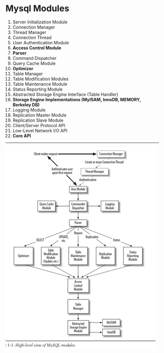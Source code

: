 # Mysql Modules
1. Server Initialization Module
1. Connection Manager
1. Thread Manager
1. Connection Thread
1. User Authentication Module
1. **Access Control Module**
1. **Parser**
1. Command Dispatcher
1. Query Cache Module
1. **Optimizer**
1. Table Manager
1. Table Modification Modules
1. Table Maintenance Module
1. Status Reporting Module
1. Abstracted Storage Engine Interface (Table Handler)
1. **Storage Engine Implementations (MyISAM, InnoDB, MEMORY, Berkeley DB)**
1. Logging Module
1. Replication Master Module
1. Replication Slave Module
1. Client/Server Protocol API
1. Low-Level Network I/O API
1. **Core API**
---
![mysqlModules.PNG](pictures/mysqlModules.PNG)

